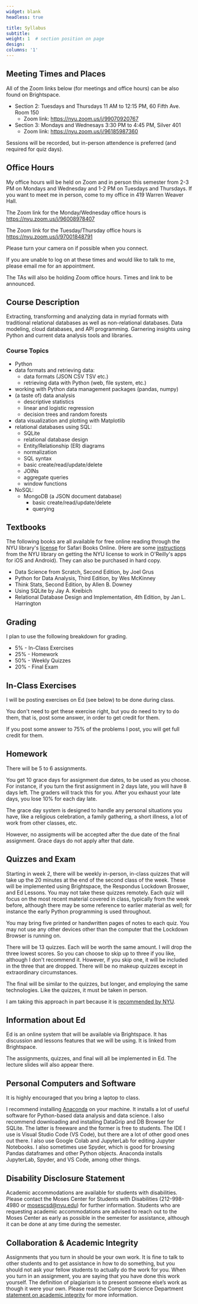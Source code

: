 ```yaml
---
widget: blank
headless: true

title: Syllabus
subtitle:
weight: 1  # section position on page
design:
columns: '1'
---
```

## Meeting Times and Places

All of the Zoom links below (for meetings and office hours) can be also found on Brightspace.

- Section 2: Tuesdays and Thursdays 11 AM to 12:15 PM, 60 Fifth Ave. Room 150
    - Zoom link: https://nyu.zoom.us/j/99070920767
- Section 3: Mondays and Wednesays 3:30 PM to 4:45 PM, Silver 401
    - Zoom link: https://nyu.zoom.us/j/96185987360

Sessions will be recorded, but in-person attendence is preferred (and required for quiz days).

## Office Hours

My office hours will be held on Zoom and in person this semester from 2-3 PM on Mondays and Wednesday and 1-2 PM on Tuesdays and Thursdays. If you want to meet me in person, come to my office in 419 Warren Weaver Hall.

The Zoom link for the Monday/Wednesday office hours is https://nyu.zoom.us/j/96008978407

The Zoom link for the Tuesday/Thursday office hours is https://nyu.zoom.us/j/97001848791

Please turn your camera on if possible when you connect.

If you are unable to log on at these times and would like to talk to me, please email me for an appointment.

The TAs will also be holding Zoom office hours. Times and link to be announced.

## Course Description

Extracting, transforming and analyzing data in myriad formats with traditional relational databases as well as non-relational databases. Data modeling, cloud databases, and API programming. Garnering insights using Python and current data analysis tools and libraries.

### Course Topics

* Python
* data formats and retrieving data:
  - data formats (JSON CSV TSV etc.)
  - retrieving data with Python (web, file system, etc.)
* working with Python data management packages (pandas, numpy)
* (a taste of) data analysis
  - descriptive statistics
  - linear and logistic regression
  - decision trees and random forests
* data visualization and plotting with Matplotlib
* relational databases using SQL:
  - SQLite
  - relational database design
  - Entity/Relationship (ER) diagrams
  - normalization
  - SQL syntax
  - basic create/read/update/delete
  - JOINs
  - aggregate queries
  - window functions
* NoSQL:
  - MongoDB (a JSON document database)
    + basic create/read/update/delete
    + querying

## Textbooks

The following books are all available for free online reading through the NYU library's [license](https://guides.nyu.edu/c.php?g=276639&p=1845282) for Safari Books Online. (Here are some [instructions](https://docs.google.com/document/d/1baUVxqR8Y8QV7qyCXf087jBVqJA-EkjE7j6AJvr2yO4/edit?usp=sharing) from the NYU library on getting the NYU license to work in O'Reilly's apps for iOS and Android). They can also be purchased in hard copy.

* Data Science from Scratch, Second Edition, by Joel Grus
* Python for Data Analysis, Third Edition, by Wes McKinney
* Think Stats, Second Edition, by Allen B. Downey
* Using SQLite by Jay A. Kreibich
* Relational Database Design and Implementation, 4th Edition, by Jan L. Harrington

## Grading

I plan to use the following breakdown for grading.

* 5% - In-Class Exercises
* 25% - Homework
* 50% - Weekly Quizzes
* 20% - Final Exam

## In-Class Exercises

I will be posting exercises on Ed (see below) to be done during class.

You don't need to get these exercise right, but you do need to try to do them, that is, post some answer, in order to get credit for them.

If you post some answer to 75% of the problems I post, you will get full credit for them.

## Homework

There will be 5 to 6 assignments.

You get 10 grace days for assignment due dates, to be used as you choose. For instance, if you turn the first assignment in 2 days late, you will have 8 days left. The graders will track this for you. After you exhaust your late days, you lose 10% for each day late.

The grace day system is designed to handle any personal situations you have, like a religious celebration, a family gathering, a short illness, a lot of work from other classes, etc.

However, no assigments will be accepted after the due date of the final assignment. Grace days do not apply after that date.

## Quizzes and Exam

Starting in week 2, there will be weekly in-person, in-class quizzes that will take up the 20 minutes at the end of the second class of the week. These will be implemented using Brightspace, the Respondus Lockdown Broswer, and Ed Lessons. You may not take these quizzes remotely. Each quiz will focus on the most recent material covered in class, typically from the week before, although there may be some reference to earlier material as well; for instance the early Python programming is used throughout.

You may bring five printed or handwritten pages of notes to each quiz. You may not use any other devices other
than the computer that the Lockdown Browser is running on.

There will be 13 quizzes. Each will be worth the same amount.  I will drop the three lowest scores. So you can choose to skip up to three if you like, although I don't recommend it. However, if you skip one, it will be included in the three that are dropped. There will be no makeup quizzes except in extraordinary circumstances.

The final will be similar to the quizzes, but longer, and employing the same technologies. Like the quizzes,
it must be taken in person.

I am taking this approach in part because it is [recommended by NYU](https://teachingsupport.hosting.nyu.edu/consultations/assessment/assessment-approaches/).

## Information about Ed

Ed is an online system that will be available via Brightspace. It has discussion and lessons features that 
we will be using. It is linked from Brightspace.

The assignments, quizzes, and final will all be implemented in Ed. The lecture slides will also appear there.

## Personal Computers and Software

It is highly encouraged that you bring a laptop to class.

I recommend installing [Anaconda](https://www.anaconda.com/) on your machine. It installs a lot of useful
software for Python-based data analysis and data science. I also recommend downloading and installing DataGrip and DB Browser for SQLite. The latter is freeware and the former is free to students. The IDE I use is
Visual Studio Code (VS Code), but there are a lot of other good ones out there. I also use Google Colab and JupyterLab for editing Jupyter Notebooks. I also sometimes use Spyder, which is good for browsing Pandas dataframes and other Python objects. Anaconda installs JupyterLab, Spyder, and VS Code, among other things.

## Disability Disclosure Statement

Academic accommodations are available for students with disabilities. Please contact the Moses Center for Students with Disabilities (212-998-4980 or mosescsd@nyu.edu) for further information. Students who are requesting academic accommodations are advised to reach out to the Moses Center as early as possible in the semester for assistance, although it can be done at any time during the semester.

## Collaboration & Academic Integrity

Assignments that you turn in should be your own work. It is fine to talk to other students and to get assistance in how to do something, but you should not ask your fellow students to actually do the work for you. When you turn in an assignment, you are saying that you have done this work yourself. The definition of plagiarism is to present someone else’s work as though it were your own. Please read the Computer Science Department [statement on academic integrity](https://cs.nyu.edu/home/undergrad/policy.html) for more information.
